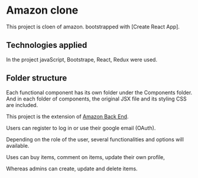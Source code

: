 # Amazon clone

This project is cloen of amazon. bootstrapped with [Create React App].

## Technologies applied 

In the project javaScript, Bootstrape, React, Redux were used.

## Folder structure

Each functional component has its own folder under the Components folder. And in each folder of components, the original JSX file and its styling CSS are included.

This project is the extension of   [Amazon Back End](https://github.com/AbBiz101/Amazon_BE). 

Users can register to log in or use their google email (OAuth). 

Depending on the role of the user, several functionalities and options will available.

Uses can buy items, comment on items, update their own profile,

Whereas admins can create, update and delete items. 
